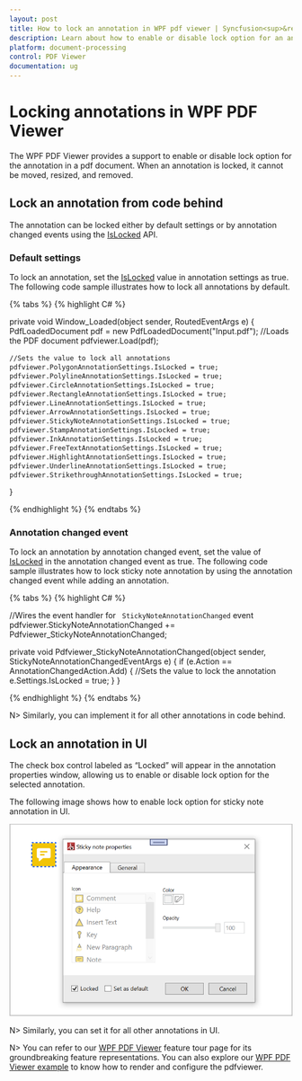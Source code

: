 ```yaml
---
layout: post
title: How to lock an annotation in WPF pdf viewer | Syncfusion<sup>&reg;</sup>;
description: Learn about how to enable or disable lock option for an annotation programmatically or UI using WPF Pdf Viewer.
platform: document-processing
control: PDF Viewer
documentation: ug
---
```


# Locking annotations in WPF PDF Viewer

The WPF PDF Viewer provides a support to enable or disable lock option for the annotation in a pdf document. When an annotation is locked, it cannot be moved, resized, and removed.

## Lock an annotation from code behind

The annotation can be locked either by default settings or by annotation changed events using the [IsLocked](https://help.syncfusion.com/cr/wpf/Syncfusion.Windows.PdfViewer.AnnotationSettings.html#Syncfusion_Windows_PdfViewer_AnnotationSettings_IsLocked) API.

### Default settings

To lock an annotation, set the [IsLocked](https://help.syncfusion.com/cr/wpf/Syncfusion.Windows.PdfViewer.AnnotationSettings.html#Syncfusion_Windows_PdfViewer_AnnotationSettings_IsLocked) value in annotation settings as true. The following code sample illustrates how to lock all annotations by default.

{% tabs %}
{% highlight C# %}

private void Window_Loaded(object sender, RoutedEventArgs e)
{
    PdfLoadedDocument pdf = new PdfLoadedDocument("Input.pdf"); 
    //Loads the PDF document
    pdfviewer.Load(pdf);
   
    //Sets the value to lock all annotations 
    pdfviewer.PolygonAnnotationSettings.IsLocked = true;
    pdfviewer.PolylineAnnotationSettings.IsLocked = true;
    pdfviewer.CircleAnnotationSettings.IsLocked = true;
    pdfviewer.RectangleAnnotationSettings.IsLocked = true;
    pdfviewer.LineAnnotationSettings.IsLocked = true;
    pdfviewer.ArrowAnnotationSettings.IsLocked = true;
    pdfviewer.StickyNoteAnnotationSettings.IsLocked = true;
    pdfviewer.StampAnnotationSettings.IsLocked = true;
    pdfviewer.InkAnnotationSettings.IsLocked = true;
    pdfviewer.FreeTextAnnotationSettings.IsLocked = true;
    pdfviewer.HighlightAnnotationSettings.IsLocked = true;
    pdfviewer.UnderlineAnnotationSettings.IsLocked = true;
    pdfviewer.StrikethroughAnnotationSettings.IsLocked = true;
}

{% endhighlight %}
{% endtabs %}

### Annotation changed event

To lock an annotation by annotation changed event, set the value of [IsLocked](https://help.syncfusion.com/cr/wpf/Syncfusion.Windows.PdfViewer.AnnotationSettings.html#Syncfusion_Windows_PdfViewer_AnnotationSettings_IsLocked) in the annotation changed event as true. The following code sample illustrates how to lock sticky note annotation by using the annotation changed event while adding an annotation.

{% tabs %}
{% highlight C# %}

//Wires the event handler for ` StickyNoteAnnotationChanged` event 
pdfviewer.StickyNoteAnnotationChanged += Pdfviewer_StickyNoteAnnotationChanged;

private void Pdfviewer_StickyNoteAnnotationChanged(object sender, StickyNoteAnnotationChangedEventArgs e)
{
    if (e.Action == AnnotationChangedAction.Add)
    {
        //Sets the value to lock the annotation
        e.Settings.IsLocked = true;
    }
}

{% endhighlight %}
{% endtabs %}

N> Similarly, you can implement it for all other annotations in code behind.

## Lock an annotation in UI

The check box control labeled as “Locked” will appear in the annotation properties window, allowing us to enable or disable lock option for the selected annotation.

The following image shows how to enable lock option for sticky note annotation in UI.

![Locking Annotations using WPF PDF Viewer](Annotation-images\Lock-Annotation-1.png)
	 
N> Similarly, you can set it for all other annotations in UI.


N> You can refer to our [WPF PDF Viewer](https://www.syncfusion.com/wpf-controls/pdf-viewer) feature tour page for its groundbreaking feature representations. You can also explore our [WPF PDF Viewer example](https://github.com/syncfusion/wpf-demos) to know how to render and configure the pdfviewer.